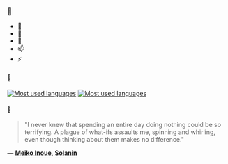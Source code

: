### 👋

- 🔭
- 🌱
- 💬
- 📫
- ⚡

#### 🧏

[![Most used languages](https://github-readme-stats-aynah.vercel.app/api/top-langs/?username=aynh&theme=solarized-dark&langs_count=6&layout=compact&hide_title=true)](https://github.com/anuraghazra/github-readme-stats#gh-dark-mode-only)
[![Most used languages](https://github-readme-stats-aynah.vercel.app/api/top-langs/?username=aynh&theme=solarized-light&langs_count=6&layout=compact&hide_title=true)](https://github.com/anuraghazra/github-readme-stats#gh-light-mode-only)

#### 💬

> "I never knew that spending an entire day doing nothing could be so terrifying. A plague of what-ifs assaults me, spinning and whirling, even though thinking about them makes no difference."

&mdash; [**Meiko Inoue**](https://myanimelist.net/character.php?q=Meiko%20Inoue&cat=character), [**Solanin**](https://myanimelist.net/search/all?q=Solanin&cat=all)
